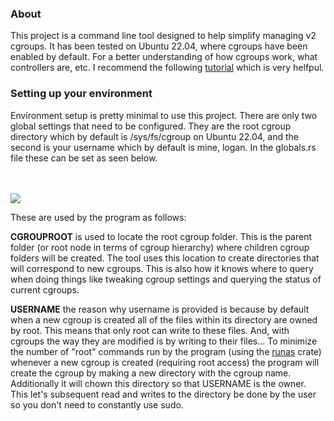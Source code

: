 <h3>About</h3>

This project is a command line tool designed to help simplify managing v2 cgroups.
It has been tested on Ubuntu 22.04, where cgroups have been enabled by default.
For a better understanding of how cgroups work, what controllers are, etc.
I recommend the following <a href="https://docs.kernel.org/admin-guide/cgroup-v2.html">tutorial</a>
which is very helfpul.



<h3>Setting up your environment</h3>

Environment setup is pretty minimal to use this project. There are only two global settings
that need to be configured. They are the root cgroup directory which by default is 
/sys/fs/cgroup on Ubuntu 22.04, and the second is your username which by default is mine,
logan. In the globals.rs file these can be set as seen below.

<br>
<br>
<img src="https://drive.google.com/uc?export=view&id=1xIG15rMXinCONXqzJQEepkrWdXFevU1Q">


These are used by the program as follows:

<strong>CGROUPROOT</strong> is used to locate the root cgroup folder. This is the parent folder
(or root node in terms of cgroup hierarchy) where children cgroup folders will be created. The 
tool uses this location to create directories that will correspond to new cgroups. This is also
how it knows where to query when doing things like tweaking cgroup settings and querying the
status of current cgroups.

<strong>USERNAME</strong> the reason why username is provided is because by default when a 
new cgroup is created all of the files within its directory are owned by root. This means
that only root can write to these files. And, with cgroups the way they are modified is by
writing to their files... To minimize the number of "root" commands run by the program (using
the <a href="https://crates.io/crates/runas">runas</a> crate) whenever a new cgroup is created (requiring root access)
the program will create the cgroup by making a new directory with the cgroup name. Additionally 
it will chown this directory so that USERNAME is the owner. This let's subsequent read and writes
to the directory be done by the user so you don't need to constantly use sudo.




